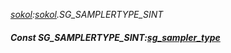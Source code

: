 _[sokol](../../modules/sokol/sokol-module.md):[sokol](../../modules/sokol/sokol-module.md).SG\_SAMPLERTYPE\_SINT_
##### Const SG\_SAMPLERTYPE\_SINT:[sg_sampler_type](../../modules/sokol/sokol-sg_sampler_type.md)
